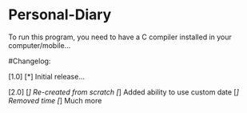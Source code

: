 # Personal-Diary
To run this program, you need to have a C compiler installed in your computer/mobile...

#Changelog:

[1.0]
[*] Initial release...

[2.0]
[*] Re-created from scratch
[*] Added ability to use custom date
[*] Removed time
[*] Much more
